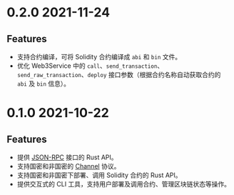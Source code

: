 # 0.2.0 2021-11-24

## Features

* 支持合约编译，可将 Solidity 合约编译成 `abi` 和 `bin` 文件。
* 优化 Web3Service 中的 `call`、`send_transaction`、`send_raw_transaction`、`deploy` 接口参数（根据合约名称自动获取合约的 `abi` 及 `bin` 信息）。

# 0.1.0 2021-10-22

## Features

* 提供 [JSON-RPC](https://fisco-bcos-documentation.readthedocs.io/zh_CN/latest/docs/api.html) 接口的 Rust API。
* 支持国密和非国密的 [Channel](https://fisco-bcos-documentation.readthedocs.io/zh_CN/latest/docs/design/protocol_description.html#channelmessage) 协议。
* 支持国密和非国密下部署、调用 Solidity 合约的 Rust API。
* 提供交互式的 CLI 工具，支持用户部署及调用合约、管理区块链状态等操作。